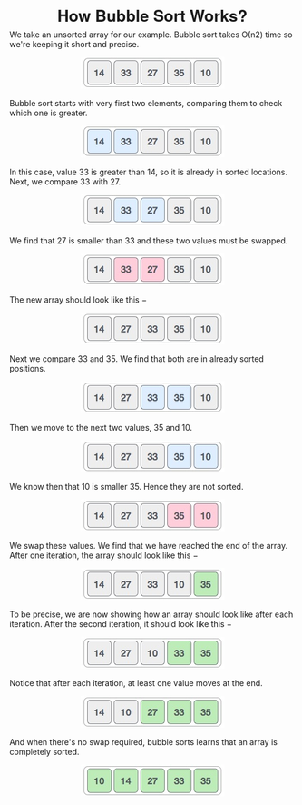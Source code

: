 <h1 align="center" style="text-align:center;line-height:10pt;font-family:'Helvetica Neue',Helvetica,Arial,sans-serif;">How Bubble Sort Works?</h1>

We take an unsorted array for our example. Bubble sort takes Ο(n2) time so we're keeping it short and precise.
<p align="center">
    <img src="/01-Sorting/img/bubble_sort_0.jpg" alt="Step 01">
</p>

Bubble sort starts with very first two elements, comparing them to check which one is greater.

<p align="center">
    <img src="/01-Sorting/img/bubble_sort_1.jpg"  alt="Step 02">
</p>

In this case, value 33 is greater than 14, so it is already in sorted locations. Next, we compare 33 with 27.

<p align="center">
    <img src="/01-Sorting/img/bubble_sort_2.jpg"  alt="Step 03">
</p>

We find that 27 is smaller than 33 and these two values must be swapped.

<p align="center">
    <img src="/01-Sorting/img/bubble_sort_3.jpg"  alt="Step 04">
</p>

The new array should look like this −

<p align="center">
    <img src="/01-Sorting/img/bubble_sort_4.jpg"  alt="Step 05">
</p>

Next we compare 33 and 35. We find that both are in already sorted positions.

<p align="center">
    <img src="/01-Sorting/img/bubble_sort_5.jpg"  alt="Step 06">
</p>

Then we move to the next two values, 35 and 10.

<p align="center">
    <img src="/01-Sorting/img/bubble_sort_6.jpg"  alt="Step 07">
</p>

We know then that 10 is smaller 35. Hence they are not sorted.

<p align="center">
    <img src="/01-Sorting/img/bubble_sort_7.jpg"  alt="Step 08">
</p>

We swap these values. We find that we have reached the end of the array. After one iteration, the array should look like this −

<p align="center">
    <img src="/01-Sorting/img/bubble_sort_8.jpg"  alt="Step 09">
</p>

To be precise, we are now showing how an array should look like after each iteration. After the second iteration, it should look like this −

<p align="center">
    <img src="/01-Sorting/img/bubble_sort_9.jpg"  alt="Step 10">
</p>

Notice that after each iteration, at least one value moves at the end.

<p align="center">
    <img src="/01-Sorting/img/bubble_sort_10.jpg"  alt="Step 11">
</p>

And when there's no swap required, bubble sorts learns that an array is completely sorted.

<p align="center">
    <img src="/01-Sorting/img/bubble_sort_11.jpg"  alt="Step 12">
</p>